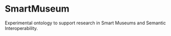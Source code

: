 # SmartMuseum
Experimental ontology to support research in Smart Museums and Semantic Interoperability.
